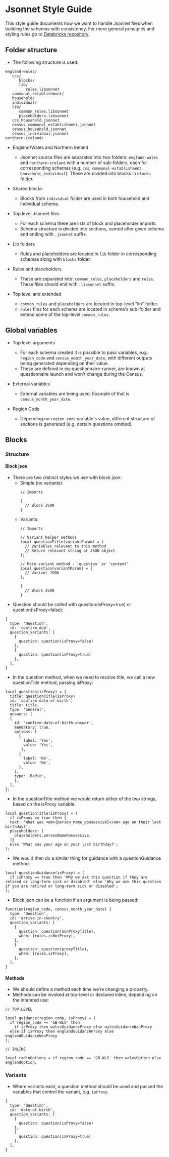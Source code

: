 # Jsonnet Style Guide
This style guide documents how we want to handle Jsonnet files when building the schemas with consistency. For more general principles and styling rules go to [Databricks repository](https://github.com/databricks/jsonnet-style-guide#databricks-jsonnet-guide).

## Folder structure
- The following structure is used:
```
england-wales/
   ccs/
      blocks/
      lib/
         rules.libsonnet
   communal-establishment/
   household/
   individual/
   lib/
      common_rules.libsonnet
      placeholders.libsonnet
   ccs_household.jsonnet
   census_communal_establishment.jsonnet
   census_household.jsonnet
   census_individual.jsonnet
northern-ireland/

```
- England/Wales and Northern Ireland

    - Jsonnet source files are separated into two folders: `england-wales` and `northern-ireland` with a number of sub-folders, each for corresponding schemas (e.g. `ccs`, `communal-establishment`, `household`, `individual`). These are divided into blocks in `blocks` folder.

- Shared blocks

    - Blocks from `individual` folder are used in both household and individual schema.

- Top level Jsonnet files

    - For each schema there are lists of block and placeholder imports.
    - Schema structure is divided into sections, named after given schema and ending with `.jsonnet` suffix.

- Lib folders

    - Rules and placeholders are located in `lib` folder in corresponding schemas along with `blocks` folder.

- Rules and placeholders

    - These are separated into: `common_rules`, `placeholders` and `rules`. These files should end with `.libsonnet` suffix.

- Top level and extended

    - `common_rules` and `placeholders` are located in top-level "lib" folder.
    - `rules` files for each schema are located in schema's sub-folder and extend some of the top-level `common_rules`.

## Global variables

- Top level arguments

    - For each schema created it is possible to pass variables, e.g.: `region_code` and `census_month_year_date`, with different outputs being generated depending on their value.
    - These are defined in eq-questionnaire-runner, are known at questionnaire launch and won't change during the Census.

- External variables

    - External variables are being used. Example of that is `census_month_year_date`.

- Region Code

    - Depending on `region_code` variable's value, different structure of sections is generated (e.g. certain questions omitted).

## Blocks

### Structure

#### Block json
- There are two distinct styles we use with block json:
  - Simple (no variants):
    ```
    // Imports
    
    {
      // Block JSON
    }
    ```
  - Variants:
    ```
    // Imports
    
    // Variant helper methods
    local questionTitle(variantParam) = (
      // Variables relevant to this method
      // Return relevant string or JSON object
    );
    
    // Main variant method - 'question' or 'content'
    local question(variantParam) = {
      // Variant JSON
    };
    
    {
      // Block JSON
    }
    ```
- Question should be called with question(isProxy=true) or question(isProxy=false):
```
{
  type: 'Question',
  id: 'confirm_dob',
  question_variants: [
    {
      question: question(isProxy=false)
    },
    {
      question: question(isProxy=true)
    },
  ],
}
```
- In the question method, when we need to resolve title, we call a new questionTitle method, passing isProxy:
```
local question(isProxy) = {
  title: questionTitle(isProxy)
  id: 'confirm-date-of-birth',
  title: title,
  type: 'General',
  answers: [
  {
    id: 'confirm-date-of-birth-answer',
    mandatory: true,
    options: [
      {
        label: 'Yes',
        value: 'Yes',
       },
      {
        label: 'No',
        value: 'No',
      },
    ],
    type: 'Radio',
    },
  ],
};

```
- In the questionTitle method we would return either of the two strings, based on the isProxy variable:
```
local questionTitle(isProxy) = (
  if isProxy == true then {
  text: 'What was <em>{person_name_possessive}</em> age on their last birthday?',
  placeholders: [
    placeholders.personNamePossessive,
  ]} 
  else 'What was your age on your last birthday?';
);

```
- We would then do a similar thing for guidance with a questionGuidance method:
```
local questionGuidance(isProxy) = (
  if isProxy == true then 'Why we ask this question if they are retired or long-term sick or disabled' else 'Why we ask this question if you are retired or long-term sick or disabled';
);

```
    

- Block json can be a function if an argument is being passed:

```
function(region_code, census_month_year_date) {
  type: 'Question',
  id: 'arrive-in-country',
  question_variants: [
    {
      question: question(nonProxyTitle),
      when: [rules.isNotProxy],
    },
    {
      question: question(proxyTitle),
      when: [rules.isProxy],
    },
  ],
}

```

#### Methods

- We should define a method each time we’re changing a property.
- Methods can be invoked at top-level or declared inline, depending on the intended use:
```
// TOP-LEVEL
    
local guidance(region_code, isProxy) = (
  if region_code == 'GB-WLS' then
    if isProxy then walesGuidanceProxy else walesGuidanceNonProxy
  else if isProxy then englandGuidanceProxy else englandGuidanceNonProxy
);

// INLINE

local radioOptions = if region_code == 'GB-WLS' then walesOption else englandOption;

  ```

### Variants

- Where variants exist, a question method should be used and passed the variables that control the variant, e.g. `isProxy`.
```
{
  type: 'Question',
  id: 'date-of-birth',
  question_variants: [
    {
      question: question(isProxy=false)
    },
    {
      question: question(isProxy=true)
    },
  ],
}
```

